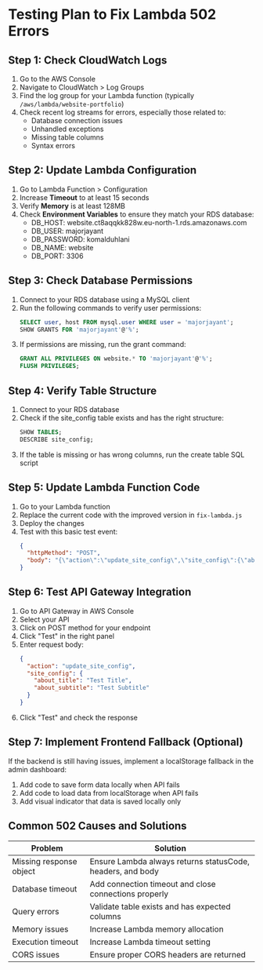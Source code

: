 # Testing Plan to Fix Lambda 502 Errors

## Step 1: Check CloudWatch Logs

1. Go to the AWS Console
2. Navigate to CloudWatch > Log Groups
3. Find the log group for your Lambda function (typically `/aws/lambda/website-portfolio`)
4. Check recent log streams for errors, especially those related to:
   - Database connection issues
   - Unhandled exceptions
   - Missing table columns
   - Syntax errors

## Step 2: Update Lambda Configuration

1. Go to Lambda Function > Configuration
2. Increase **Timeout** to at least 15 seconds
3. Verify **Memory** is at least 128MB
4. Check **Environment Variables** to ensure they match your RDS database:
   - DB_HOST: website.ct8aqqkk828w.eu-north-1.rds.amazonaws.com
   - DB_USER: majorjayant
   - DB_PASSWORD: komalduhlani
   - DB_NAME: website
   - DB_PORT: 3306

## Step 3: Check Database Permissions

1. Connect to your RDS database using a MySQL client
2. Run the following commands to verify user permissions:
   ```sql
   SELECT user, host FROM mysql.user WHERE user = 'majorjayant';
   SHOW GRANTS FOR 'majorjayant'@'%';
   ```
3. If permissions are missing, run the grant command:
   ```sql
   GRANT ALL PRIVILEGES ON website.* TO 'majorjayant'@'%';
   FLUSH PRIVILEGES;
   ```

## Step 4: Verify Table Structure

1. Connect to your RDS database
2. Check if the site_config table exists and has the right structure:
   ```sql
   SHOW TABLES;
   DESCRIBE site_config;
   ```
3. If the table is missing or has wrong columns, run the create table SQL script

## Step 5: Update Lambda Function Code

1. Go to your Lambda function
2. Replace the current code with the improved version in `fix-lambda.js`
3. Deploy the changes
4. Test with this basic test event:
   ```json
   {
     "httpMethod": "POST",
     "body": "{\"action\":\"update_site_config\",\"site_config\":{\"about_title\":\"Test Title\",\"about_subtitle\":\"Test Subtitle\"}}"
   }
   ```

## Step 6: Test API Gateway Integration

1. Go to API Gateway in AWS Console
2. Select your API
3. Click on POST method for your endpoint
4. Click "Test" in the right panel
5. Enter request body:
   ```json
   {
     "action": "update_site_config",
     "site_config": {
       "about_title": "Test Title",
       "about_subtitle": "Test Subtitle" 
     }
   }
   ```
6. Click "Test" and check the response

## Step 7: Implement Frontend Fallback (Optional)

If the backend is still having issues, implement a localStorage fallback in the admin dashboard:

1. Add code to save form data locally when API fails
2. Add code to load data from localStorage when API fails
3. Add visual indicator that data is saved locally only

## Common 502 Causes and Solutions

| Problem | Solution |
|---------|----------|
| Missing response object | Ensure Lambda always returns statusCode, headers, and body |
| Database timeout | Add connection timeout and close connections properly |
| Query errors | Validate table exists and has expected columns |
| Memory issues | Increase Lambda memory allocation |
| Execution timeout | Increase Lambda timeout setting |
| CORS issues | Ensure proper CORS headers are returned | 